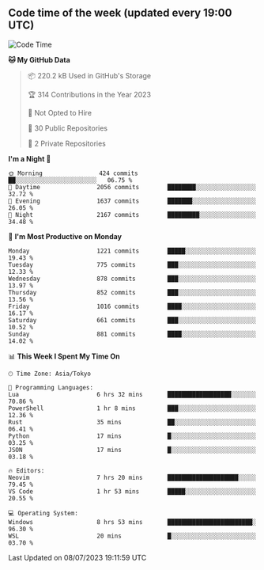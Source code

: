 ## Code time of the week (updated every 19:00 UTC)

<!--START_SECTION:waka-->
![Code Time](http://img.shields.io/badge/Code%20Time-1%2C925%20hrs%2020%20mins-blue)

**🐱 My GitHub Data** 

> 📦 220.2 kB Used in GitHub's Storage 
 > 
> 🏆 314 Contributions in the Year 2023
 > 
> 🚫 Not Opted to Hire
 > 
> 📜 30 Public Repositories 
 > 
> 🔑 2 Private Repositories 
 > 
**I'm a Night 🦉** 

```text
🌞 Morning                424 commits         ██░░░░░░░░░░░░░░░░░░░░░░░   06.75 % 
🌆 Daytime                2056 commits        ████████░░░░░░░░░░░░░░░░░   32.72 % 
🌃 Evening                1637 commits        ███████░░░░░░░░░░░░░░░░░░   26.05 % 
🌙 Night                  2167 commits        █████████░░░░░░░░░░░░░░░░   34.48 % 
```
📅 **I'm Most Productive on Monday** 

```text
Monday                   1221 commits        █████░░░░░░░░░░░░░░░░░░░░   19.43 % 
Tuesday                  775 commits         ███░░░░░░░░░░░░░░░░░░░░░░   12.33 % 
Wednesday                878 commits         ███░░░░░░░░░░░░░░░░░░░░░░   13.97 % 
Thursday                 852 commits         ███░░░░░░░░░░░░░░░░░░░░░░   13.56 % 
Friday                   1016 commits        ████░░░░░░░░░░░░░░░░░░░░░   16.17 % 
Saturday                 661 commits         ███░░░░░░░░░░░░░░░░░░░░░░   10.52 % 
Sunday                   881 commits         ████░░░░░░░░░░░░░░░░░░░░░   14.02 % 
```


📊 **This Week I Spent My Time On** 

```text
🕑︎ Time Zone: Asia/Tokyo

💬 Programming Languages: 
Lua                      6 hrs 32 mins       ██████████████████░░░░░░░   70.86 % 
PowerShell               1 hr 8 mins         ███░░░░░░░░░░░░░░░░░░░░░░   12.36 % 
Rust                     35 mins             ██░░░░░░░░░░░░░░░░░░░░░░░   06.41 % 
Python                   17 mins             █░░░░░░░░░░░░░░░░░░░░░░░░   03.25 % 
JSON                     17 mins             █░░░░░░░░░░░░░░░░░░░░░░░░   03.18 % 

🔥 Editors: 
Neovim                   7 hrs 20 mins       ████████████████████░░░░░   79.45 % 
VS Code                  1 hr 53 mins        █████░░░░░░░░░░░░░░░░░░░░   20.55 % 

💻 Operating System: 
Windows                  8 hrs 53 mins       ████████████████████████░   96.30 % 
WSL                      20 mins             █░░░░░░░░░░░░░░░░░░░░░░░░   03.70 % 
```


 Last Updated on 08/07/2023 19:11:59 UTC
<!--END_SECTION:waka-->
